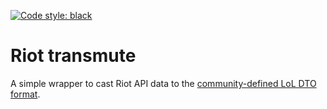 [![Code style: black](https://img.shields.io/badge/code%20style-black-000000.svg)](https://github.com/psf/black)

# Riot transmute
A simple wrapper to cast Riot API data to the [community-defined LoL DTO format](https://github.com/mrtolkien/lol_dto).